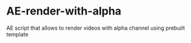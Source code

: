 # AE-render-with-alpha
AE script that allows to render videos with alpha channel using prebuilt template

